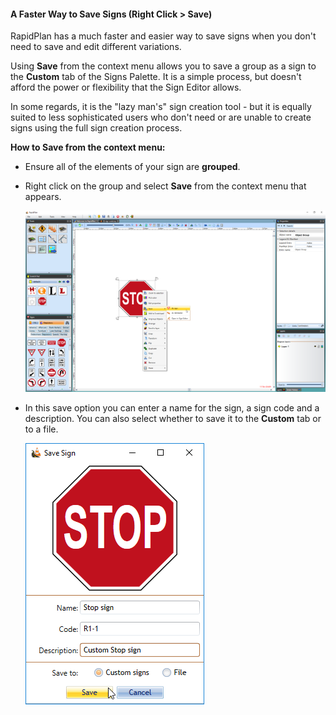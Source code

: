 
#### A Faster Way to Save Signs (Right Click > Save)

RapidPlan has a much faster and easier way to save signs when you don't need to save and edit different variations.

Using **Save** from the context menu allows you to save a group as a sign to the **Custom** tab of the Signs Palette. It is a simple process, but doesn't afford the power or flexibility that the Sign Editor allows.

In some regards, it is the "lazy man's" sign creation tool - but it is equally suited to less sophisticated users who don't need or are unable to create signs using the full sign creation process.

**How to Save from the context menu:** 

 - Ensure all of the elements of your sign are **grouped**.
 - Right click on the group and select **Save** from the context menu that appears.

    ![Saving_a_Sign_from_the_Context_Menu](./assets/Saving_a_Sign_from_the_Context_Menu.png)

 - In this save option you can enter a name for the sign, a sign code and a description. You can also select whether to save it to the **Custom** tab or to a file.

    ![Save_Sign_Option](./assets/Save_Sign_Option.png)
